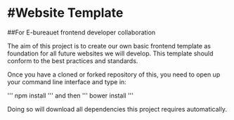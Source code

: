 #Website Template
================

##For E-bureauet frontend developer collaboration

The aim of this project is to create our own basic frontend template as foundation for all future websites we will develop. This template should conform to the best practices and standards.

Once you have a cloned or forked repository of this, you need to open up your command line interface and type in:

'''
npm install
'''
and then
'''
bower install
'''

Doing so will download all dependencies this project requires automatically.
